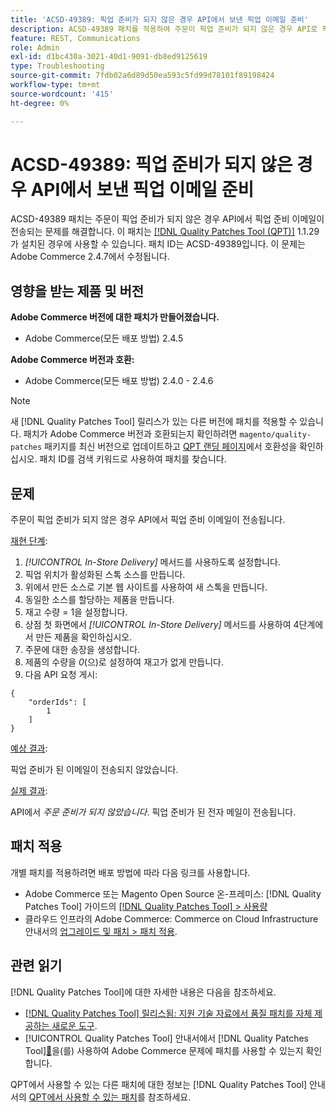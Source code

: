 ```yaml
---
title: 'ACSD-49389: 픽업 준비가 되지 않은 경우 API에서 보낸 픽업 이메일 준비'
description: ACSD-49389 패치를 적용하여 주문이 픽업 준비가 되지 않은 경우 API로 픽업 준비 이메일이 전송되는 Adobe Commerce 문제를 수정합니다.
feature: REST, Communications
role: Admin
exl-id: d1bc430a-3021-40d1-9091-db8ed9125619
type: Troubleshooting
source-git-commit: 7fdb02a6d89d50ea593c5fd99d78101f89198424
workflow-type: tm+mt
source-wordcount: '415'
ht-degree: 0%

---
```


# ACSD-49389: 픽업 준비가 되지 않은 경우 API에서 보낸 픽업 이메일 준비

ACSD-49389 패치는 주문이 픽업 준비가 되지 않은 경우 API에서 픽업 준비 이메일이 전송되는 문제를 해결합니다. 이 패치는 [[!DNL Quality Patches Tool (QPT)]](https://experienceleague.adobe.com/ko/docs/commerce-operations/tools/quality-patches-tool/quality-patches-tool-to-self-serve-quality-patches) 1.1.29가 설치된 경우에 사용할 수 있습니다. 패치 ID는 ACSD-49389입니다. 이 문제는 Adobe Commerce 2.4.7에서 수정됩니다.

## 영향을 받는 제품 및 버전

**Adobe Commerce 버전에 대한 패치가 만들어졌습니다.**

* Adobe Commerce(모든 배포 방법) 2.4.5

**Adobe Commerce 버전과 호환:**

* Adobe Commerce(모든 배포 방법) 2.4.0 - 2.4.6

>[!NOTE]
>
>새 [!DNL Quality Patches Tool] 릴리스가 있는 다른 버전에 패치를 적용할 수 있습니다. 패치가 Adobe Commerce 버전과 호환되는지 확인하려면 `magento/quality-patches` 패키지를 최신 버전으로 업데이트하고 [QPT 랜딩 페이지](https://experienceleague.adobe.com/tools/commerce-quality-patches/index.html?lang=ko)에서 호환성을 확인하십시오. 패치 ID를 검색 키워드로 사용하여 패치를 찾습니다.

## 문제

주문이 픽업 준비가 되지 않은 경우 API에서 픽업 준비 이메일이 전송됩니다.

<u>재현 단계</u>:

1. *[!UICONTROL In-Store Delivery]* 메서드를 사용하도록 설정합니다.
1. 픽업 위치가 활성화된 스톡 소스를 만듭니다.
1. 위에서 만든 소스로 기본 웹 사이트를 사용하여 새 스톡을 만듭니다.
1. 동일한 소스를 할당하는 제품을 만듭니다.
1. 재고 수량 = 1을 설정합니다.
1. 상점 첫 화면에서 *[!UICONTROL In-Store Delivery]* 메서드를 사용하여 4단계에서 만든 제품을 확인하십시오.
1. 주문에 대한 송장을 생성합니다.
1. 제품의 수량을 *0*(으)로 설정하여 재고가 없게 만듭니다.
1. 다음 API 요청 게시:

```
{
    "orderIds": [
        1
    ]
}
```

<u>예상 결과</u>:

픽업 준비가 된 이메일이 전송되지 않았습니다.

<u>실제 결과</u>:

API에서 *주문 준비가 되지 않았습니다*. 픽업 준비가 된 전자 메일이 전송됩니다.

## 패치 적용

개별 패치를 적용하려면 배포 방법에 따라 다음 링크를 사용합니다.

* Adobe Commerce 또는 Magento Open Source 온-프레미스: [!DNL Quality Patches Tool] 가이드의 [[!DNL Quality Patches Tool] > 사용량](/help/tools/quality-patches-tool/usage.md)
* 클라우드 인프라의 Adobe Commerce: Commerce on Cloud Infrastructure 안내서의 [업그레이드 및 패치 > 패치 적용](https://experienceleague.adobe.com/docs/commerce-cloud-service/user-guide/develop/upgrade/apply-patches.html?lang=ko).

## 관련 읽기

[!DNL Quality Patches Tool]에 대한 자세한 내용은 다음을 참조하세요.

* [[!DNL Quality Patches Tool] 릴리스됨: 지원 기술 자료에서 품질 패치를 자체 제공하는 새로운 도구](https://experienceleague.adobe.com/ko/docs/commerce-operations/tools/quality-patches-tool/quality-patches-tool-to-self-serve-quality-patches).
* [!UICONTROL Quality Patches Tool] 안내서에서  [!DNL Quality Patches Tool][&#128279;](/help/tools/quality-patches-tool/patches-available-in-qpt/check-patch-for-magento-issue-with-magento-quality-patches.md)을(를) 사용하여 Adobe Commerce 문제에 패치를 사용할 수 있는지 확인합니다.


QPT에서 사용할 수 있는 다른 패치에 대한 정보는 [!DNL Quality Patches Tool] 안내서의 [QPT에서 사용할 수 있는 패치](https://experienceleague.adobe.com/tools/commerce-quality-patches/index.html?lang=ko)를 참조하세요.
